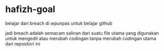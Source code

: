 # hafizh-goal
belajar dari breach  di wpunpas
untuk belajar github

jadi breach adalah semacam salinan dari suatu file utama yang digunakan untuk mengedit atau merubah codingan tanpa merubah codingan utama dari repositori ini  
